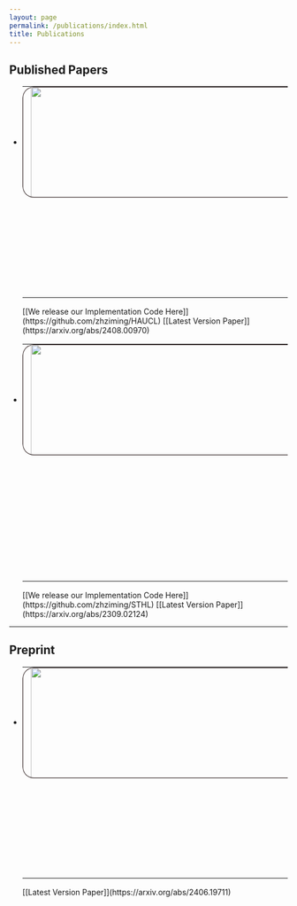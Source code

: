```yaml
---
layout: page
permalink: /publications/index.html
title: Publications
---
```


## Published Papers

- <table>
    <tr>
        <td class="imger" vertical-align="middle"><img src="../images/haucl_main.jpg" style="width:1000px; height:200px"/></td>
        <td>Multimodal Fusion via Hypergraph Autoencoder and Contrastive Learning for Emotion Recognition in Conversation <br> Zijian Yi, <b>Ziming Zhao</b>, Zhishu Shen, Tiehua Zhang
        <br><i>@ACM Multimedia, 2024</i>
        </td>
    </tr>
  </table>
  [[We release our Implementation Code Here]](https://github.com/zhziming/HAUCL)   [[Latest Version Paper]](https://arxiv.org/abs/2408.00970)

- <table>
    <tr>
        <td class="imger" vertical-align="middle"><img src="../images/STHL_main.jpg" style="width:1000px; height:200px"/></td>
        <td>Exploitting Spatial-Temporal Data for Sleep Stage Classification via Hypergraph Learning <br> <b>Ziming Zhao</b><sup>*</sup>, Yuze Liu<sup>*</sup>, Tiehua Zhang, Kang Wang, Xin Chen, Xiaowei Huang, Jun Yin, Zhishu Shen
        <br><i>@ICASSP, 2024</i>
        </td>
    </tr>
  </table>
  [[We release our Implementation Code Here]](https://github.com/zhziming/STHL)   [[Latest Version Paper]](https://arxiv.org/abs/2309.02124)

<style type="text/css">
  imger {
    display: block;
  }

  .imger {
    border-radius: 20px;
    display: inline-block;
    overflow: hidden;
    position: relative;
  }

  .imger:before {
    border-radius: 20px;
    bottom: 0;
    box-shadow: inset 0 0 1px 1px #100;
    content: " ";
    left: 0;
    position: absolute;
    right: 0;
    top: 0;
    z-index: 1;
  }
</style>

<style type="text/css">
  td {
    padding: 0 15px;
  }
</style>

---

## Preprint

- <table>
    <tr>
        <td class="imger" vertical-align="middle"><img src="../images/chase.jpg" style="width:1000px; height:200px"/></td>
        <td>CHASE: A Causal Heterogeneous Graph based Framework for Root Cause Analysis in Multimodal Microservice Systems <br> <b>Ziming Zhao</b>, Tiehua Zhang, Zhishu Shen, Hai Dong, Xingjun Ma, Xianhui Liu, Yun Yang
        <br>Under Review of <i>IEEE TSC</i>
        </td>
    </tr>
  </table>
  [[Latest Version Paper]](https://arxiv.org/abs/2406.19711)

